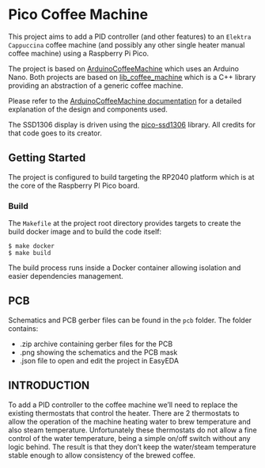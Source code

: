 # Pico Coffee Machine

This project aims to add a PID controller (and other features) to an `Elektra Cappuccina` coffee machine
(and possibly any other single heater manual coffee machine) using a Raspberry Pi Pico.

The project is based on [ArduinoCoffeeMachine](https://github.com/ilcardella/ArduinoCoffeeMachine) which uses an Arduino Nano.
Both projects are based on [lib_coffee_machine](https://github.com/ilcardella/lib_coffee_machine) which is a C++ library providing an abstraction of a generic coffee machine.

Please refer to the [ArduinoCoffeeMachine documentation](https://arduinocoffeemachine.readthedocs.io/en/latest/?badge=latest) for a detailed explanation of the design and components used.

The SSD1306 display is driven using the [pico-ssd1306](https://github.com/Harbys/pico-ssd1306) library. All credits for that code goes to its creator.

## Getting Started

The project is configured to build targeting the RP2040 platform which is at the core of the Raspberry PI Pico board.

### Build

The `Makefile` at the project root directory provides targets to create the build docker image and to build the code itself:

```
$ make docker
$ make build
```

The build process runs inside a Docker container allowing isolation and easier dependencies management.

## PCB

Schematics and PCB gerber files can be found in the `pcb` folder. The folder contains:
- .zip archive containing gerber files for the PCB
- .png showing the schematics and the PCB mask
- .json file to open and edit the project in EasyEDA

## INTRODUCTION

To add a PID controller to the coffee machine we’ll need to replace the existing thermostats that control the heater. There are 2 thermostats to allow the operation of the machine heating water to brew temperature and also steam temperature. Unfortunately these thermostats do not allow a fine control of the water temperature, being a simple on/off switch without any logic behind. The result is that they don’t keep the water/steam temperature stable enough to allow consistency of the brewed coffee.

